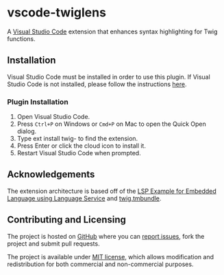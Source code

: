 # vscode-twiglens

A [Visual Studio Code](https://code.visualstudio.com/) extension that enhances syntax highlighting for Twig functions.

## Installation

Visual Studio Code must be installed in order to use this plugin. If Visual Studio Code is not installed, please follow the instructions [here](https://code.visualstudio.com/Docs/editor/setup).

### Plugin Installation

1. Open Visual Studio Code.
2. Press `Ctrl+P` on Windows or `Cmd+P` on Mac to open the Quick Open dialog.
3. Type ext install twig- to find the extension.
4. Press Enter or click the cloud icon to install it.
5. Restart Visual Studio Code when prompted.

## Acknowledgements

The extension architecture is based off of the [LSP Example for Embedded Language using Language Service](https://github.com/microsoft/vscode-extension-samples/tree/main/lsp-embedded-language-service) and [twig.tmbundle](https://github.com/textmate/twig.tmbundle/tree/master).

## Contributing and Licensing

The project is hosted on [GitHub](https://github.com/cerzat43/vscode-twiglens) where you can [report issues](https://github.com/cerzat43/vscode-twiglens/issues), fork the project and submit pull requests.

The project is available under [MIT license](https://github.com/Cerzat43/vscode-twiglens/blob/master/LICENSE), which allows modification and redistribution for both commercial and non-commercial purposes.
